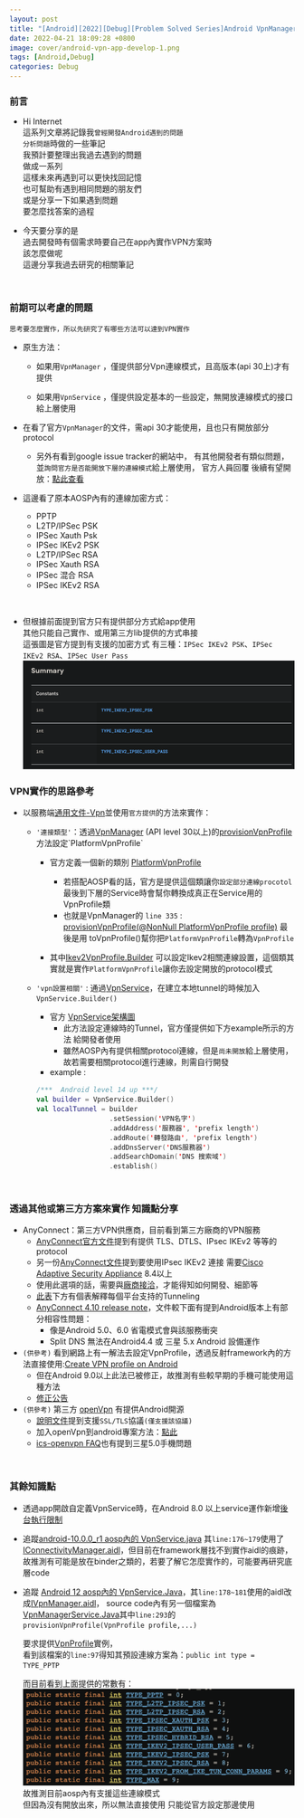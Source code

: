 ```yaml
---
layout: post
title: "[Android][2022][Debug][Problem Solved Series]Android VpnManager 開發VPN app思路分享"
date: 2022-04-21 18:09:28 +0800
image: cover/android-vpn-app-develop-1.png
tags: [Android,Debug]
categories: Debug
---
```


### 前言

* Hi Internet<br>
這系列文章將記錄我`曾經開發Android遇到的問題`<br>
`分析問題`時做的一些筆記<br>
我預計要整理出我過去遇到的問題<br>
做成一系列<br>
這樣未來再遇到可以更快找回記憶<br>
也可幫助有遇到相同問題的朋友們<br>
或是分享一下如果遇到問題<br>
要怎麼找答案的過程<br>

* 今天要分享的是<br>
過去開發時有個需求時要自己在app內實作VPN方案時<br>
該怎麼做呢<br>
這邊分享我過去研究的相關筆記<br>
<br>

### 前期可以考慮的問題

 `思考要怎麼實作，所以先研究了有哪些方法可以達到VPN實作`

  - 原生方法：

      - 如果用`VpnManager` ，僅提供部分Vpn連線模式，且高版本(api 30上)才有提供

      - 如果用`VpnService` ，僅提供設定基本的一些設定，無開放連線模式的接口給上層使用

  - 在看了官方`VpnManager`的文件，需api 30才能使用，且也只有開放部分protocol

      - 另外有看到google issue tracker的網站中，
   有其他開發者有類似問題，並`詢問官方是否能開放下層的連線模式`給上層使用，
   官方人員回覆 後續有望開放：[點此查看](https://issuetracker.google.com/issues/203461112)


 * 這邊看了原本AOSP內有的連線加密方式：

   - PPTP  
   - L2TP/IPSec PSK
   - IPSec Xauth Psk
   - IPSec IKEv2 PSK
   - L2TP/IPSec RSA
   - IPSec Xauth RSA
   - IPSec 混合 RSA
   - IPSec IKEv2 RSA

<br>

 *  但根據前面提到官方只有提供部分方式給app使用<br>
   其他只能自己實作、或用第三方lib提供的方式串接<br>
   這張圖是官方提到有支援的加密方式
   有三種：`IPSec IKEv2 PSK`、`IPSec IKEv2 RSA`、`IPSec User Pass`
   ![vpn_limit.png](/images/others/vpn_limit.png)

### VPN實作的思路參考

* 以服務端[通用文件-Vpn](https://server-doc.airdroid.com/#/develop_progress/biz_policy?id=%e8%ae%be%e7%bd%ae%e9%a1%b9)並使用`官方提供`的方法來實作：
     - `'連接類型'`：透過[VpnManager](https://developer.android.com/reference/android/net/VpnManager) (API level 30以上)的[provisionVpnProfile](https://developer.android.com/reference/android/net/VpnManager#provisionVpnProfile(android.net.PlatformVpnProfile))方法設定`PlatformVpnProfile`
         - 官方定義一個新的類別 [PlatformVpnProfile](https://developer.android.com/reference/android/net/PlatformVpnProfile)
           - 若搭配AOSP看的話，官方是提供這個類讓你`設定部分連線procotol`
             最後到下層的Service時會幫你轉換成真正在Service用的VpnProfile類
           - 也就是VpnManager的 `line 335` : [provisionVpnProfile(@NonNull PlatformVpnProfile profile)](https://cs.android.com/android/platform/superproject/+/master:frameworks/base/core/java/android/net/VpnManager.java;l=339;drc=03ba62861cd60978ba51c144071512b4aac291b7)
        最後是用 toVpnProfile()幫你把`PlatformVpnProfile`轉為`VpnProfile`

         - 其中[Ikev2VpnProfile.Builder](https://developer.android.com/reference/android/net/Ikev2VpnProfile.Builder#setRequiresInternetValidation(boolean)) 可以設定Ikev2相關連線設置，這個類其實就是實作`PlatformVpnProfile`讓你去設定開放的protocol模式

     - `'vpn設置相關'` : 通過[VpnService](https://developer.android.com/reference/android/net/VpnService)，在建立本地tunnel的時候加入`VpnService.Builder()`
       - 官方 [VpnService架構圖](https://developer.android.com/guide/topics/connectivity/vpn#service)
         - 此方法設定連線時的Tunnel，官方僅提供如下方example所示的方法
         給開發者使用
         - 雖然AOSP內有提供相關protocol連線，但是`尚未開放`給上層使用，
       故若需要相關protocol進行連線，則需自行開發
       - example :
        ```kotlin
       /***  Android level 14 up ***/
       val builder = VpnService.Builder()
       val localTunnel = builder
                          .setSession('VPN名字')  
                          .addAddress('服務器', 'prefix length')
                          .addRoute('轉發路由', 'prefix length')
                          .addDnsServer('DNS服務器')
                          .addSearchDomain('DNS 搜索域')
                          .establish()
         ```

<br>

### 透過其他或第三方方案來實作 知識點分享

   - AnyConnect：第三方VPN供應商，目前看到第三方廠商的VPN服務
      - [AnyConnect官方文件](https://www.cisco.com/c/en/us/td/docs/security/vpn_client/anyconnect/anyconnect410/release/notes/release-notes-android-anyconnect-4-10-.html)提到有提供 TLS、DTLS、IPsec IKEv2 等等的protocol
      - 另一份[AnyConnect文件](https://www.cisco.com/c/en/us/products/collateral/security/anyconnect-secure-mobility-client/data_sheet_c78-527494.html)提到要使用IPsec IKEv2 連接 需要[Cisco Adaptive Security Appliance](https://www.cisco.com/c/en/us/products/security/adaptive-security-appliance-asa-software/index.html#~features) 8.4以上
      - 使用此選項的話，需要與[廠商接洽](https://www.cisco.com/c/en/us/products/security/anyconnect-secure-mobility-client/index.html#~deployment)，才能得知如何開發、細節等
      - [此表](https://www.cisco.com/c/en/us/td/docs/security/vpn_client/anyconnect/anyconnect40/feature/guide/AnyConnect_Mobile_Platforms_and_Features_Guide.html)下方有個表解釋每個平台支持的Tunneling
      - [AnyConnect 4.10 release note](https://www.cisco.com/c/en/us/td/docs/security/vpn_client/anyconnect/anyconnect410/release/notes/release-notes-android-anyconnect-4-10-.html)，文件較下面有提到Android版本上有部分相容性問題：
        - 像是Android 5.0、6.0 省電模式會與該服務衝突
        - Split DNS 無法在Android4.4 或 三星 5.x Android 設備運作
   - `(供參考)` 看到網路上有一解法去設定VpnProfile，透過反射framework內的方法直接使用:[Create VPN profile on Android](https://stackoverflow.com/questions/9718289/create-vpn-profile-on-android)
     - 但在Android 9.0以上此法已被修正，故推測有些較早期的手機可能使用這種方法
     - [修正公告](https://developer.android.com/distribute/best-practices/develop/restrictions-non-sdk-interfaces)
   - `(供參考)` 第三方 [openVpn](https://github.com/schwabe/ics-openvpn) 有提供Android開源
     - [說明文件](https://community.openvpn.net/openvpn/wiki/Openvpn23ManPage)提到支援`SSL/TLS`協議`(僅支援該協議)`
     - 加入openVpn到android專案方法：[點此](https://www.youtube.com/watch?v=gBMhaCujwrM)
     - [ics-openvpn FAQ](https://ics-openvpn.blinkt.de/FAQ.html)也有提到三星5.0手機問題

<br>

### 其餘知識點

- 透過app開啟自定義VpnService時，在Android 8.0 以上service運作新增[後台執行限制](https://developer.android.com/about/versions/oreo/background?hl=zh-cn#services)
   <br>

- 追蹤[android-10.0.0_r1 aosp內的 VpnService.java](https://cs.android.com/android/platform/superproject/+/android-10.0.0_r1:frameworks/base/core/java/android/net/VpnService.java;bpv=1;bpt=1) 其`line:176~179`使用了
   [IConnectivityManager.aidl](https://cs.android.com/android/platform/superproject/+/android-10.0.0_r10:frameworks/base/core/java/android/net/IConnectivityManager.aidl;bpv=0;bpt=0)，但目前在framework層找不到實作aidl的痕跡，
   故推測有可能是放在binder之類的，若要了解它怎麼實作的，可能要再研究底層code
   <br>

- 追蹤 [Android 12 aosp內的 VpnService.Java](https://cs.android.com/android/platform/superproject/+/master:frameworks/base/core/java/android/net/VpnService.java;bpv=1;bpt=1;l=178)，其`line:178~181`使用的aidl改成[IVpnManager.aidl](https://cs.android.com/android/platform/superproject/+/master:frameworks/base/core/java/android/net/IVpnManager.aidl)，
   source code內有另一個檔案為[VpnManagerService.Java](https://cs.android.com/android/platform/superproject/+/master:frameworks/base/services/core/java/com/android/server/VpnManagerService.java;l=33;bpv=0;bpt=1)其中`line:293`的 ` provisionVpnProfile(VpnProfile profile,...)`<br>

   要求提供[VpnProfile](https://cs.android.com/android/platform/superproject/+/master:frameworks/base/core/java/com/android/internal/net/VpnProfile.java;l=61;bpv=0;bpt=0?q=VpnProfile&ss=android%2Fplatform%2Fsuperproject)實例，<br>
   看到該檔案的`line:97`得知其預設連線方案為：`public int type = TYPE_PPTP`  

   而目前看到上面提供的常數有：<br>
   ![vpn_aosp_type.png](/images/others/vpn_aosp_type.png)<br>
   故推測目前aosp內有支援這些連線模式<br>
   但因為沒有開放出來，所以無法直接使用
   只能從官方設定那邊使用
